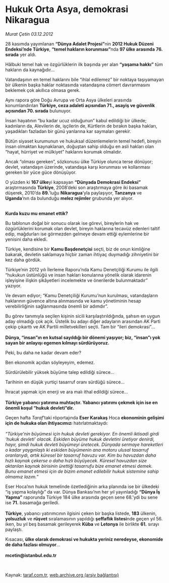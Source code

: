 # Hukuk Orta Asya, demokrasi Nikaragua 

*Murat Çetin 03.12.2012*

<div class="yazi"><p>28 kasımda yayımlanan <b>“Dünya Adalet Projesi”</b>nin <b>2012 Hukuk Düzeni Endeksi’nde Türkiye</b>, <b>“temel hakların korunması”</b>nda <b>97 ülke arasında</b> <b>76. sırada</b> yer aldı.</p>
<p>Hâlbuki temel hak ve özgürlüklerin ilk başında yer alan <b>“yaşama hakkı”</b> tüm hakların da kaynağıdır...</p>
<p>Vatandaşının en temel haklarını bile “ihlal edilemez” bir noktaya taşıyamayan bir ülkenin başka haklar noktasında vatandaşına cömert davranmasını beklemek çok akıllıca olmasa gerek.</p>
<p>Aynı rapora göre Doğu Avrupa ve Orta Asya ülkeleri arasında konumlandırılan <b>Türkiye, ceza adaleti açısından 71., asayiş ve güvenlik açısından 70. sırada</b> bulunuyor.</p>
<p>İnsan hayatının “bu kadar ucuz olduğunun” kabul edildiği bir ülkede; kadınların da, Alevilerin de, işçilerin de, Kürtlerin de bırakın başka hakları, yaşadıkları fazladan bir günü yanlarına kar saymaları gerekir.</p>
<p>Bütün siyaset kurumunun ve hukuksal düzenlemelerin temel hedefi, bireyin insan olmaktan kaynaklanan, doğuştan sahip olduğu en asli hakları olan “hayat, hürriyet ve mülkiyet” haklarını korumak olmalıdır.</p>
<p>Ancak “olması gereken”, sözkonusu ülke Türkiye olunca terse dönüyor; devlet, vatandaşın üzerinde, vatandaşa karşı korunması ve kollanması gereken bir yüce güce dönüşüyor.</p>
<p>O yüzden ki <b>167 ülke</b>yi kapsayan <b>“Dünyada Demokrasi Endeksi” </b>araştırmasında <b>Türkiye</b>, 2008’deki son araştırmaya göre iki basamak düşerek, 2010’da <b>89.</b>’luğu <b>Nikaragua</b>’yla paylaşıyor, <b>Tanzanya</b> ve <b>Uganda</b>’nın da bulunduğu <b>melez rejimler</b> grubunda yer alıyor.</p>
<p><b><br/>Kurda kuzu mu emanet ettik?</b></p>
<p>Bu tablonun doğal bir sonucu olarak ise görevi, bireylerin hak ve özgürlüklerini korumak olan devlet, bireyin haklarına tecavüz edenleri taltif edip, mağdurları ise görmezden gelmeye devam ettiği eylemlerine bir yenisini daha ekledi.</p>
<p>Türkiye, kendisine bir <b>Kamu Başdenetçisi</b> seçti, biz de onun kimliğine bakarak, devletin saklamaya hiçbir zaman ihtiyaç duymadığı zihniyetini bir kez daha gördük.</p>
<p>Türkiye’nin 2012 yılı İlerleme Raporu’nda Kamu Denetçiliği Kurumu ile ilgili “hukukun üstünlüğü ve insan hakları konularına yönelik olarak idarenin işleyişine ilişkin şikâyetleri incelemekte ve önerilerde bulunmaktadır” yazıyor.</p>
<p>Ve devam ediyor; “Kamu Denetçiliği Kurumu’nun kurulması, vatandaşların haklarının güvence altına alınmasında ve kamu yönetiminin hesap verebilirliğinin sağlanmasında önemli bir adımdır”.</p>
<p>Bu görev tanımıyla seçilen kişinin sicili karşılaştırıldığında, şahsın en uygun aday olmadığı çok açık. Üstelik bu adayı diğer adayların arasından AK Parti çekip çıkarttı ve AK Partili milletvekilleri seçti. Tam bir “ileri demokrasi”...<br/><br/><b>Dünya, “insan”ın en kutsal sayıldığı bir dönemi yaşıyor; biz, “insan”ı yok sayan bir anlayışı egemen kılmayı sürdürüyoruz.</b></p>
<p>Peki, bu daha ne kadar devam eder?</p>
<p>Ben ekonomik açıdan söyleyeyim, edemez.</p>
<p>Sürdürülebilir yüksek büyüme talep edildiği sürece...</p>
<p>Tarihinin en düşük yurtiçi tasarruf oranı sürdüğü sürece...</p>
<p>İhracat yapmak için enerji ve ara malı ithal edildiği sürece...<br/><br/><b>Türkiye yabancı yatırıma muhtaçtır. Yabancı yatırımı çekmek için ise en önemli koşul “hukuk devleti”dir.</b></p>
<p>Geçen hafta <i>Taraf</i>’taki röportajında <b>Eser Karakaş</b> Hoca <b>ekonominin gelişimi için de hukuka olan ihtiyacımız</b>ı hatırlatmaktaydı:<br/><br/><i>“Türkiye’nin büyümesi için hukuk devleti gerekiyor. En önemli iktisadi girdi ‘hukuk devleti’ olacak. Eskiden büyüme hukuk devletini üretiyor denirdi, hayır, şimdi hukuk devleti büyümeyi üretecek. Dünyada sermaye hareketleri o kadar yaygınlaştı ki eskiden büyümenin ana motoru ulusal tasarruf oranlarıydı, artık küresel bir tasarruf havuzu var. Kim bu havuzdan daha hızlı kaynak çekerse o daha hızlı büyüyecek. Küresel havuzdan size aktarılan kaynak birisinin ürettiği tasarrufu bize emanet etmesi demek. Bunu emanet etmesi için de bizim emanet edilebilir hukuk sistemine sahip olmamız lazım.”</i></p>
<p>Eser Hoca’nın hukuk temelinde özetlediğinin arka planında ise bir ülkedeki “iş yapma kolaylığı” da var. Dünya Bankası’nın her yıl yayınladığı <b>“Dünya İş Yapma”</b> raporunda Türkiye 184 ülke arasında geçen sene 68.’ydi bu sene ise <b>71.</b> basamağa geriledi.<br/><br/><b>Türkiye</b>, yabancı yatırımcının ilgisini çeken bir başka listede, <b>183</b> ülkenin, <b>yolsuzluk</b> ve <b>rüşvet</b> sıralamasının yapıldığı <b>şeffaflık listesi</b>nde geçen yıl 56. iken, bu yıl beş basamak gerileyerek <b>Küba</b> ve <b>Letonya</b> ile birlikte <b>61.</b> sırayı paylaştı.</p>
<p>Kısacası, <b>ülke olarak demokrasi ve hukukta yeriniz neredeyse, ekonomide de daha fazlası olmuyor</b>...<br/><br/><b>mcetin@istanbul.edu.tr</b></p>
<p> </p>
</div>

Kaynak: [taraf.com.tr](http://www.taraf.com.tr/murat-cetin/makale-hukuk-orta-asya-demokrasi-nikaragua.htm), [web.archive.org (arşiv bağlantısı)](http://web.archive.org/web/20131107083853/http://www.taraf.com.tr/murat-cetin/makale-hukuk-orta-asya-demokrasi-nikaragua.htm)
